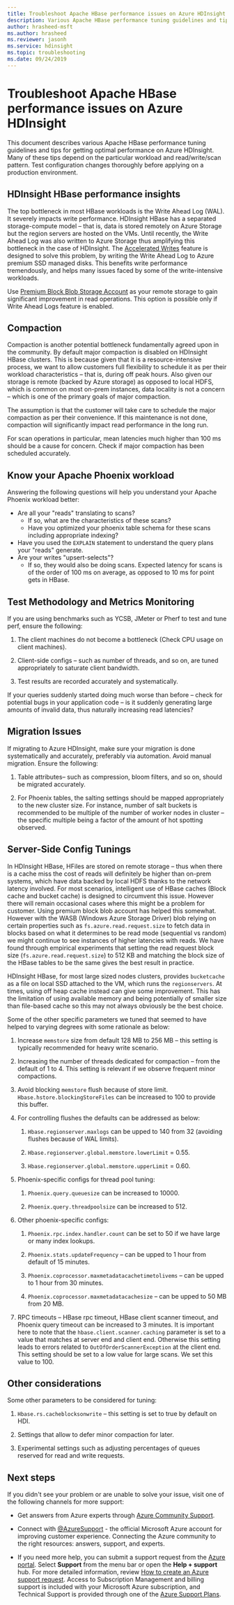 ```yaml
---
title: Troubleshoot Apache HBase performance issues on Azure HDInsight
description: Various Apache HBase performance tuning guidelines and tips for getting optimal performance on Azure HDInsight. 
author: hrasheed-msft
ms.author: hrasheed
ms.reviewer: jasonh
ms.service: hdinsight
ms.topic: troubleshooting
ms.date: 09/24/2019
---
```


# Troubleshoot Apache HBase performance issues on Azure HDInsight

This document describes various Apache HBase performance tuning guidelines and tips for getting optimal performance on Azure HDInsight. Many of these tips depend on the particular workload and read/write/scan pattern. Test configuration changes thoroughly before applying on a production environment.

## HDInsight HBase performance insights

The top bottleneck in most HBase workloads is the Write Ahead Log (WAL). It severely impacts write performance. HDInsight HBase has a separated storage-compute model – that is, data is stored remotely on Azure Storage but the region servers are hosted on the VMs. Until recently, the Write Ahead Log was also written to Azure Storage thus amplifying this bottleneck in the case of HDInsight. The [Accelerated Writes](./apache-hbase-accelerated-writes.md) feature is designed to solve this problem, by writing the Write Ahead Log to Azure premium SSD managed disks. This benefits write performance tremendously, and helps many issues faced by some of the write-intensive workloads.

Use [Premium Block Blob Storage Account](https://azure.microsoft.com/blog/azure-premium-block-blob-storage-is-now-generally-available/) as your remote storage to gain significant improvement in read operations. This option is possible only if Write Ahead Logs feature is enabled.

## Compaction

Compaction is another potential bottleneck fundamentally agreed upon in the community.  By default major compaction is disabled on HDInsight HBase clusters. This is because given that it is a resource-intensive process, we want to allow customers full flexibility to schedule it as per their workload characteristics – that is, during off peak hours. Also given our storage is remote (backed by Azure storage) as opposed to local HDFS, which is common on most on-prem instances, data locality is not a concern – which is one of the primary goals of major compaction.

The assumption is that the customer will take care to schedule the major compaction as per their convenience. If this maintenance is not done, compaction will significantly impact read performance in the long run.

For scan operations in particular, mean latencies much higher than 100 ms should be a cause for concern. Check if major compaction has been scheduled accurately.

## Know your Apache Phoenix workload

Answering the following questions will help you understand your Apache Phoenix workload better:

* Are all your "reads" translating to scans?
    * If so, what are the characteristics of these scans?
    * Have you optimized your phoenix table schema for these scans including appropriate indexing?
* Have you used the `EXPLAIN` statement to understand the query plans your "reads" generate.
* Are your writes "upsert-selects"?
    * If so, they would also be doing scans. Expected latency for scans is of the order of 100 ms on average, as opposed to 10 ms for point gets in HBase.  

## Test Methodology and Metrics Monitoring

If you are using benchmarks such as YCSB, JMeter or Pherf to test and tune perf, ensure the following:

1. The client machines do not become a bottleneck (Check CPU usage on client machines).

1. Client-side configs – such as number of threads, and so on, are tuned appropriately to saturate client bandwidth.

1. Test results are recorded accurately and systematically.

If your queries suddenly started doing much worse than before – check for potential bugs in your application code – is it suddenly generating large amounts of invalid data, thus naturally increasing read latencies?

## Migration Issues

If migrating to Azure HDInsight, make sure your migration is done systematically and accurately, preferably via automation. Avoid manual migration. Ensure the following:

1. Table attributes– such as compression, bloom filters, and so on, should be migrated accurately.

1. For Phoenix tables, the salting settings should be mapped appropriately to the new cluster size. For instance, number of salt buckets is recommended to be multiple of the number of worker nodes in cluster – the specific multiple being a factor of the amount of hot spotting observed.  

## Server-Side Config Tunings

In HDInsight HBase, HFiles are stored on remote storage – thus when there is a cache miss the cost of reads will definitely be higher than on-prem systems, which have data backed by local HDFS thanks to the network latency involved. For most scenarios, intelligent use of HBase caches (Block cache and bucket cache) is designed to circumvent this issue. However there will remain occasional cases where this might be a problem for customer. Using premium block blob account has helped this somewhat. However with the WASB (Windows Azure Storage Driver) blob relying on certain properties such as `fs.azure.read.request.size` to fetch data in blocks based on what it determines to be read mode (sequential vs random) we might continue to see instances of higher latencies with reads. We have found through empirical experiments that setting the read request block size (`fs.azure.read.request.size`) to 512 KB and matching the block size of the HBase tables to be the same gives the best result in practice.

HDInsight HBase, for most large sized nodes clusters, provides `bucketcache` as a file on local SSD attached to the VM, which runs the `regionservers`. At times, using off heap cache instead can give some improvement. This has the limitation of using available memory and being potentially of smaller size than file-based cache so this may not always obviously be the best choice.

Some of the other specific parameters we tuned that seemed to have helped to varying degrees with some rationale as below:

1. Increase `memstore` size from default 128 MB to 256 MB – this setting is typically recommended for heavy write scenario.

1. Increasing the number of threads dedicated for compaction – from the default of 1 to 4. This setting is relevant if we observe frequent minor compactions.

1. Avoid blocking `memstore` flush because of store limit. `Hbase.hstore.blockingStoreFiles` can be increased to 100 to provide this buffer.

1. For controlling flushes the defaults can be addressed as below:

    1. `Hbase.regionserver.maxlogs` can be upped to 140 from 32 (avoiding flushes because of WAL limits).

    1. `Hbase.regionserver.global.memstore.lowerLimit` = 0.55.

    1. `Hbase.regionserver.global.memstore.upperLimit` = 0.60.

1. Phoenix-specific configs for thread pool tuning:

    1. `Phoenix.query.queuesize` can be increased to 10000.

    1. `Phoenix.query.threadpoolsize` can be increased to 512.

1. Other phoenix-specific configs:

    1. `Phoenix.rpc.index.handler.count` can be set to 50 if we have large or many index lookups.

    1. `Phoenix.stats.updateFrequency` – can be upped to 1 hour from default of 15 minutes.

    1. `Phoenix.coprocessor.maxmetadatacachetimetolivems` – can be upped to 1 hour from 30 minutes.

    1. `Phoenix.coprocessor.maxmetadatacachesize` – can be upped to 50 MB from 20 MB.

1. RPC timeouts – HBase rpc timeout, HBase client scanner timeout, and Phoenix query timeout can be increased to 3 minutes. It is important here to note that the `hbase.client.scanner.caching` parameter is set to a value that matches at server end and client end. Otherwise this setting leads to errors related to `OutOfOrderScannerException` at the client end. This setting should be set to a low value for large scans. We set this value to 100.

## Other considerations

Some other parameters to be considered for tuning:

1. `Hbase.rs.cacheblocksonwrite` – this setting is set to true by default on HDI.

1. Settings that allow to defer minor compaction for later.

1. Experimental settings such as adjusting percentages of queues reserved for read and write requests.

## Next steps

If you didn't see your problem or are unable to solve your issue, visit one of the following channels for more support:

- Get answers from Azure experts through [Azure Community Support](https://azure.microsoft.com/support/community/).

- Connect with [@AzureSupport](https://twitter.com/azuresupport) - the official Microsoft Azure account for improving customer experience. Connecting the Azure community to the right resources: answers, support, and experts.

- If you need more help, you can submit a support request from the [Azure portal](https://portal.azure.com/?#blade/Microsoft_Azure_Support/HelpAndSupportBlade/). Select **Support** from the menu bar or open the **Help + support** hub. For more detailed information, review [How to create an Azure support request](https://docs.microsoft.com/azure/azure-supportability/how-to-create-azure-support-request). Access to Subscription Management and billing support is included with your Microsoft Azure subscription, and Technical Support is provided through one of the [Azure Support Plans](https://azure.microsoft.com/support/plans/).
